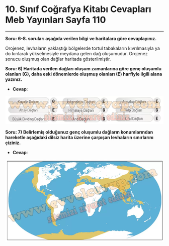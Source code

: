# 10. Sınıf Coğrafya Kitabı Cevapları Meb Yayınları Sayfa 110

---

**Soru: 6-8. soruları aşağıda verilen bilgi ve haritalara göre cevaplayınız.**

Orojenez, levhaların yaklaştığı bölgelerde tortul tabakaların kıvrılmasıyla ya do kırılarak yükselmesiyle meydana gelen dağ oluşumudur. Orojenez sonucu oluşmuş olan dağlar haritada gösterilmiştir.

**Soru: 6) Haritada verilen dağları oluşum zamanlarına göre genç oluşumlu olanları (G), daha eski dönemlerde oluşmuş olanları (E) harfiyle ilgili alana yazınız.**

-   **Cevap**:

![Image 1](./image_1.webp)

**Soru: 7) Belirlemiş olduğunuz genç oluşumlu dağların konumlarından hareketle aşağıdaki dilsiz harita üzerine çarpışan levhaların sınırlarını çiziniz.**

-   **Cevap**:

![Image 2](./image_2.webp)